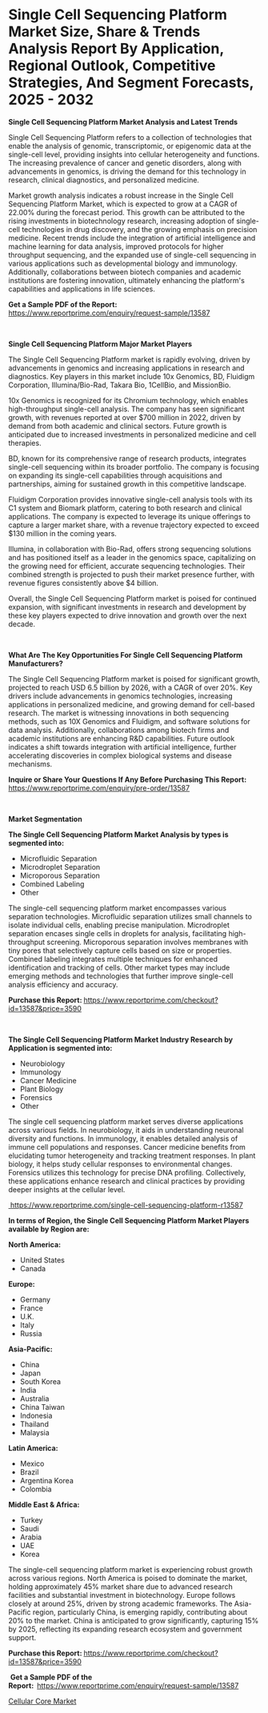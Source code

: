 <p><h1>Single Cell Sequencing Platform Market Size, Share & Trends Analysis Report By Application, Regional Outlook, Competitive Strategies, And Segment Forecasts, 2025 - 2032</h1></p><p><strong>Single Cell Sequencing Platform Market Analysis and Latest Trends</strong></p>
<p><p>Single Cell Sequencing Platform refers to a collection of technologies that enable the analysis of genomic, transcriptomic, or epigenomic data at the single-cell level, providing insights into cellular heterogeneity and functions. The increasing prevalence of cancer and genetic disorders, along with advancements in genomics, is driving the demand for this technology in research, clinical diagnostics, and personalized medicine.</p><p>Market growth analysis indicates a robust increase in the Single Cell Sequencing Platform Market, which is expected to grow at a CAGR of 22.00% during the forecast period. This growth can be attributed to the rising investments in biotechnology research, increasing adoption of single-cell technologies in drug discovery, and the growing emphasis on precision medicine. Recent trends include the integration of artificial intelligence and machine learning for data analysis, improved protocols for higher throughput sequencing, and the expanded use of single-cell sequencing in various applications such as developmental biology and immunology. Additionally, collaborations between biotech companies and academic institutions are fostering innovation, ultimately enhancing the platform's capabilities and applications in life sciences.</p></p>
<p><strong>Get a Sample PDF of the Report:&nbsp;</strong> <a href="https://www.reportprime.com/enquiry/request-sample/13587?utm_campaign=2955&utm_medium=2&utm_source=Github&utm_content=ia&utm_term=20032025&utm_id=single-cell-sequencing-platform">https://www.reportprime.com/enquiry/request-sample/13587</a></p>
<p>&nbsp;</p>
<p><strong>Single Cell Sequencing Platform Major Market Players</strong></p>
<p><p>The Single Cell Sequencing Platform market is rapidly evolving, driven by advancements in genomics and increasing applications in research and diagnostics. Key players in this market include 10x Genomics, BD, Fluidigm Corporation, Illumina/Bio-Rad, Takara Bio, 1CellBio, and MissionBio. </p><p>10x Genomics is recognized for its Chromium technology, which enables high-throughput single-cell analysis. The company has seen significant growth, with revenues reported at over $700 million in 2022, driven by demand from both academic and clinical sectors. Future growth is anticipated due to increased investments in personalized medicine and cell therapies.</p><p>BD, known for its comprehensive range of research products, integrates single-cell sequencing within its broader portfolio. The company is focusing on expanding its single-cell capabilities through acquisitions and partnerships, aiming for sustained growth in this competitive landscape.</p><p>Fluidigm Corporation provides innovative single-cell analysis tools with its C1 system and Biomark platform, catering to both research and clinical applications. The company is expected to leverage its unique offerings to capture a larger market share, with a revenue trajectory expected to exceed $130 million in the coming years.</p><p>Illumina, in collaboration with Bio-Rad, offers strong sequencing solutions and has positioned itself as a leader in the genomics space, capitalizing on the growing need for efficient, accurate sequencing technologies. Their combined strength is projected to push their market presence further, with revenue figures consistently above $4 billion.</p><p>Overall, the Single Cell Sequencing Platform market is poised for continued expansion, with significant investments in research and development by these key players expected to drive innovation and growth over the next decade.</p></p>
<p>&nbsp;</p>
<p><strong>What Are The Key Opportunities For Single Cell Sequencing Platform Manufacturers?</strong></p>
<p><p>The Single Cell Sequencing Platform market is poised for significant growth, projected to reach USD 6.5 billion by 2026, with a CAGR of over 20%. Key drivers include advancements in genomics technologies, increasing applications in personalized medicine, and growing demand for cell-based research. The market is witnessing innovations in both sequencing methods, such as 10X Genomics and Fluidigm, and software solutions for data analysis. Additionally, collaborations among biotech firms and academic institutions are enhancing R&D capabilities. Future outlook indicates a shift towards integration with artificial intelligence, further accelerating discoveries in complex biological systems and disease mechanisms.</p></p>
<p><strong>Inquire or Share Your Questions If Any Before Purchasing This Report:</strong> <a href="https://www.reportprime.com/enquiry/pre-order/13587?utm_campaign=2955&utm_medium=2&utm_source=Github&utm_content=ia&utm_term=20032025&utm_id=single-cell-sequencing-platform">https://www.reportprime.com/enquiry/pre-order/13587</a></p>
<p>&nbsp;</p>
<p><strong>Market Segmentation</strong></p>
<p><strong>The Single Cell Sequencing Platform Market Analysis by types is segmented into:</strong></p>
<p><ul><li>Microfluidic Separation</li><li>Microdroplet Separation</li><li>Microporous Separation</li><li>Combined Labeling</li><li>Other</li></ul></p>
<p><p>The single-cell sequencing platform market encompasses various separation technologies. Microfluidic separation utilizes small channels to isolate individual cells, enabling precise manipulation. Microdroplet separation encases single cells in droplets for analysis, facilitating high-throughput screening. Microporous separation involves membranes with tiny pores that selectively capture cells based on size or properties. Combined labeling integrates multiple techniques for enhanced identification and tracking of cells. Other market types may include emerging methods and technologies that further improve single-cell analysis efficiency and accuracy.</p></p>
<p><strong>Purchase this Report:&nbsp;</strong><a href="https://www.reportprime.com/checkout?id=13587&price=3590&utm_campaign=2955&utm_medium=2&utm_source=Github&utm_content=ia&utm_term=20032025&utm_id=single-cell-sequencing-platform">https://www.reportprime.com/checkout?id=13587&price=3590</a></p>
<p>&nbsp;</p>
<p><strong>The Single Cell Sequencing Platform Market Industry Research by Application is segmented into:</strong></p>
<p><ul><li>Neurobiology</li><li>Immunology</li><li>Cancer Medicine</li><li>Plant Biology</li><li>Forensics</li><li>Other</li></ul></p>
<p><p>The single cell sequencing platform market serves diverse applications across various fields. In neurobiology, it aids in understanding neuronal diversity and functions. In immunology, it enables detailed analysis of immune cell populations and responses. Cancer medicine benefits from elucidating tumor heterogeneity and tracking treatment responses. In plant biology, it helps study cellular responses to environmental changes. Forensics utilizes this technology for precise DNA profiling. Collectively, these applications enhance research and clinical practices by providing deeper insights at the cellular level.</p></p>
<p><a href="https://www.reportprime.com/single-cell-sequencing-platform-r13587?utm_campaign=2955&utm_medium=2&utm_source=Github&utm_content=ia&utm_term=20032025&utm_id=single-cell-sequencing-platform">&nbsp;https://www.reportprime.com/single-cell-sequencing-platform-r13587</a></p>
<p><strong>In terms of Region, the Single Cell Sequencing Platform Market Players available by Region are:</strong></p>
<p>
    <p> <strong> North America: </strong>
        <ul>
            <li>United States</li>
            <li>Canada</li>
        </ul>
        </p> 
    <p> <strong> Europe: </strong>
        <ul>
            <li>Germany</li>
            <li>France</li>
            <li>U.K.</li>
            <li>Italy</li>
            <li>Russia</li>
        </ul>
        </p> 
    <p> <strong> Asia-Pacific: </strong>
        <ul>
            <li>China</li>
            <li>Japan</li>
            <li>South Korea</li>
            <li>India</li>
            <li>Australia</li>
            <li>China Taiwan</li>
            <li>Indonesia</li>
            <li>Thailand</li>
            <li>Malaysia</li>
        </ul>
        </p> 
    <p> <strong> Latin America: </strong>
        <ul>
            <li>Mexico</li>
            <li>Brazil</li>
            <li>Argentina Korea</li>
            <li>Colombia</li>
        </ul>
        </p> 
    <p> <strong> Middle East & Africa: </strong>
        <ul>
            <li>Turkey</li>
            <li>Saudi</li>
            <li>Arabia</li>
            <li>UAE</li>
            <li>Korea</li>
        </ul>
    </p>
    </p>
<p><p>The single-cell sequencing platform market is experiencing robust growth across various regions. North America is poised to dominate the market, holding approximately 45% market share due to advanced research facilities and substantial investment in biotechnology. Europe follows closely at around 25%, driven by strong academic frameworks. The Asia-Pacific region, particularly China, is emerging rapidly, contributing about 20% to the market. China is anticipated to grow significantly, capturing 15% by 2025, reflecting its expanding research ecosystem and government support.</p></p>
<p><strong>Purchase this Report: </strong><a href="https://www.reportprime.com/checkout?id=13587&price=3590&utm_campaign=2955&utm_medium=2&utm_source=Github&utm_content=ia&utm_term=20032025&utm_id=single-cell-sequencing-platform">https://www.reportprime.com/checkout?id=13587&price=3590</a></p>
<p>&nbsp;<strong>Get a Sample PDF of the Report:&nbsp;&nbsp;</strong><a href="https://www.reportprime.com/enquiry/request-sample/13587?utm_campaign=2955&utm_medium=2&utm_source=Github&utm_content=ia&utm_term=20032025&utm_id=single-cell-sequencing-platform">https://www.reportprime.com/enquiry/request-sample/13587</a></p>
<p><strong></strong></p>
<p><p><a href="https://github.com/aidelndasse/Market-Research-Report-List-1/blob/main/cellular-core-market.md?utm_campaign=2955&utm_medium=2&utm_source=Github&utm_content=ia&utm_term=20032025&utm_id=single-cell-sequencing-platform">Cellular Core Market</a></p></p>